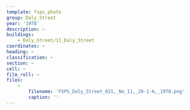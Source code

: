 ```yaml
---
template: fsps_photo
group: Daly_Street
year: '1978'
description: ~
buildings:
    - Daly_Street/11_Daly_Street
coordinates: ~
heading: ~
classification: ~
section: ~
cell: ~
film_roll: ~
files:
    -
        filename: 'FSPS_Daly_Street_021,_No_11,_20-1-A,_1978.png'
        caption: ''
---
```

